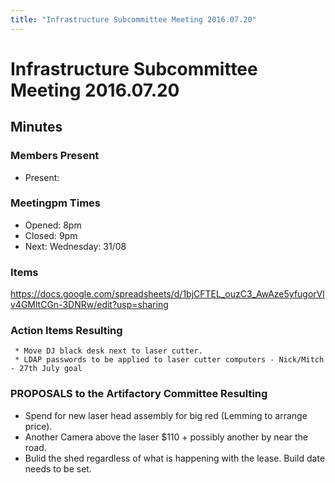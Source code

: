 ```yaml
---
title: "Infrastructure Subcommittee Meeting 2016.07.20"
---
```

# Infrastructure Subcommittee Meeting 2016.07.20

## Minutes

### Members Present

-   Present:

### Meetingpm Times

-   Opened: 8pm
-   Closed: 9pm
-   Next: Wednesday: 31/08

### Items

<https://docs.google.com/spreadsheets/d/1bjCFTEL_ouzC3_AwAze5yfugorVlv4GMltCGn-3DNRw/edit?usp=sharing>

### Action Items Resulting

     * Move DJ black desk next to laser cutter.
     * LDAP passwords to be applied to laser cutter computers - Nick/Mitch - 27th July goal

### PROPOSALS to the Artifactory Committee Resulting

-   Spend for new laser head assembly for big red (Lemming to arrange price).
-   Another Camera above the laser \$110 + possibly another by near the road.
-   Bulid the shed regardless of what is happening with the lease. Build date needs to be set.
